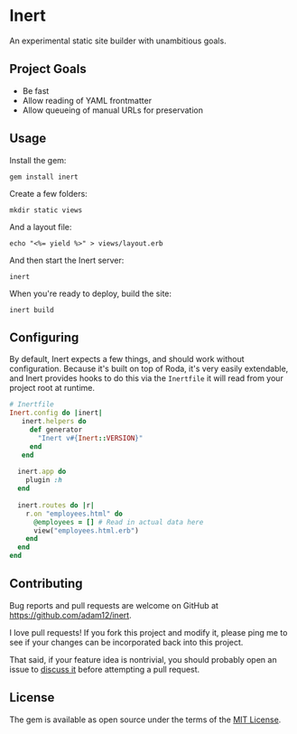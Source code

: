 # Inert

An experimental static site builder with unambitious goals.

## Project Goals

- Be fast
- Allow reading of YAML frontmatter
- Allow queueing of manual URLs for preservation


## Usage

Install the gem:

    gem install inert

Create a few folders:

    mkdir static views

And a layout file:

    echo "<%= yield %>" > views/layout.erb

And then start the Inert server:

    inert

When you're ready to deploy, build the site:

    inert build

## Configuring

By default, Inert expects a few things, and should work without configuration.
Because it's built on top of Roda, it's very easily extendable, and Inert
provides hooks to do this via the `Inertfile` it will read from your project
root at runtime.

```ruby
# Inertfile
Inert.config do |inert|
   inert.helpers do
     def generator
       "Inert v#{Inert::VERSION}"
     end
   end
  
  inert.app do
    plugin :h
  end
  
  inert.routes do |r|
    r.on "employees.html" do
      @employees = [] # Read in actual data here
      view("employees.html.erb")
    end
  end
end
```

## Contributing

Bug reports and pull requests are welcome on GitHub at https://github.com/adam12/inert.

I love pull requests! If you fork this project and modify it, please ping me to see
if your changes can be incorporated back into this project.

That said, if your feature idea is nontrivial, you should probably open an issue to
[discuss it](http://www.igvita.com/2011/12/19/dont-push-your-pull-requests/)
before attempting a pull request.

## License

The gem is available as open source under the terms of the [MIT License](http://opensource.org/licenses/MIT).
